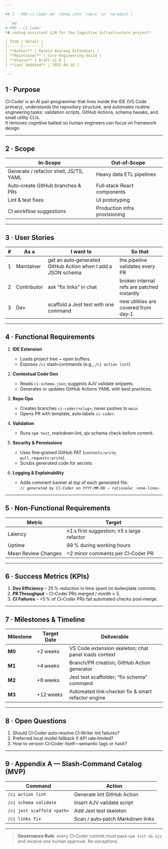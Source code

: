 ```yaml
---

## 2 · PRD‑ci‑coder.md  (drop into `/docs` or `/product`)

```md
# PRD — CI‑Coder
*A coding‑assistant LLM for the Cognitive Infrastructure project*

| Item | Detail |
|------|--------|
| **Author** | Rashid Azarang Esfandiari |
| **Maintainer** | Core Engineering Guild |
| **Status** | Draft v1.0 |
| **Last Updated** | 2025‑04‑16 |

---
```


<!-- Migration Status: Complete -->

## 1 · Purpose

CI‑Coder is an AI pair‑programmer that lives inside the IDE (VS Code primary),
understands the repository structure, and automates routine engineering tasks:
validation scripts, GitHub Actions, schema tweaks, and small utility CLIs.  
It removes cognitive ballast so human engineers can focus on framework design.

---

## 2 · Scope

| In‑Scope | Out‑of‑Scope |
|----------|--------------|
| Generate / refactor shell, JS/TS, YAML | Heavy data ETL pipelines |
| Auto‑create GitHub branches & PRs | Full‑stack React components |
| Lint & test fixes | UI prototyping |
| CI workflow suggestions | Production infra provisioning |

---

## 3 · User Stories

| # | As a | I want to | So that |
|---|------|----------|---------|
| 1 | Maintainer | get an auto‑generated GitHub Action when I add a JSON schema | the pipeline validates every PR |
| 2 | Contributor | ask “fix links” in chat | broken internal refs are patched instantly |
| 3 | Dev | scaffold a Jest test with one command | new utilities are covered from day‑1 |

---

## 4 · Functional Requirements

1. **IDE Extension**  
   - Loads project tree + open buffers.  
   - Exposes `/ci` slash‑commands (e.g., `/ci action lint`).

2. **Contextual Code Gen**  
   - Reads `ci-schema.json`; suggests AJV validate snippets.  
   - Generates or updates GitHub Actions YAML with best practices.

3. **Repo Ops**  
   - Creates branches `ci-coder/<slug>`; never pushes to `main`.  
   - Opens PR with template, auto‑labels `ci‑coder`.

4. **Validation**  
   - Runs `npm test`, markdown‑lint, ajv schema check before commit.

5. **Security & Permissions**  
   - Uses fine‑grained GitHub PAT (`contents:write`, `pull_requests:write`).  
   - Scrubs generated code for secrets.

6. **Logging & Explainability**  
   - Adds comment banner at top of each generated file:  
     `// generated by CI‑Coder on YYYY‑MM‑DD – rationale: <one‑line>`.

---

## 5 · Non‑Functional Requirements

| Metric | Target |
|--------|--------|
| Latency | ≤1 s first suggestion; ≤5 s large refactor |
| Uptime | 99 % during working hours |
| Mean Review Changes | <2 minor comments per CI‑Coder PR |

---

## 6 · Success Metrics (KPIs)

1. **Dev Efficiency** – 25 % reduction in time spent on boilerplate commits.  
2. **PR Throughput** – CI‑Coder PRs merged / month ≥ 5.  
3. **CI Failures** – <5 % of CI‑Coder PRs fail automated checks post‑merge.

---

## 7 · Milestones & Timeline

| Milestone | Target Date | Deliverable |
|-----------|-------------|-------------|
| **M0** | +2 weeks | VS Code extension skeleton; chat panel loads context |
| **M1** | +4 weeks | Branch/PR creation; GitHub Action generator |
| **M2** | +8 weeks | Jest test scaffolder; “fix schema” command |
| **M3** | +12 weeks | Automated link‑checker fix & smart refactor engine |

---

## 8 · Open Questions

1. Should CI‑Coder auto‑resolve CI‑Writer lint failures?  
2. Preferred local model fallback if API rate‑limited?  
3. How to version CI‑Coder itself—semantic tags or hash?

---

## 9 · Appendix A — Slash‑Command Catalog (MVP)

| Command | Action |
|---------|--------|
| `/ci action lint` | Generate lint GitHub Action |
| `/ci schema validate` | Insert AJV validate script |
| `/ci jest scaffold <path>` | Add Jest test skeleton |
| `/ci links fix` | Scan / auto‑patch Markdown links |

---

> **Governance Rule**: every CI‑Coder commit must pass `npm test && ajv` and
> receive one human approval. No exceptions.